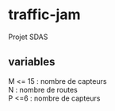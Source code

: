 # traffic-jam
Projet SDAS

## variables
M <= 15 : nombre  de capteurs\
N : nombre de routes\
P <=6 : nombre de capteurs